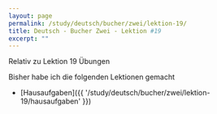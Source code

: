 ```yaml
---
layout: page
permalink: /study/deutsch/bucher/zwei/lektion-19/
title: Deutsch - Bucher Zwei - Lektion #19
excerpt: ""
---
```


Relativ zu Lektion 19 Übungen

Bisher habe ich die folgenden Lektionen gemacht

* [Hausaufgaben]({{ '/study/deutsch/bucher/zwei/lektion-19/hausaufgaben' }})
